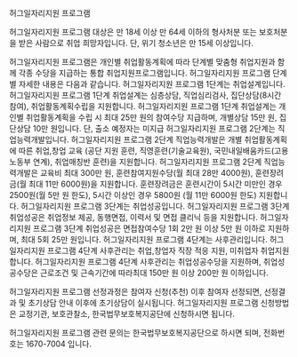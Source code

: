 허그일자리지원 프로그램


허그일자리지원 프로그램 대상은 만 18세 이상 만 64세 이하의 형사처분 또는 보호처분을 받은 사람으로 취업 희망자입니다. 단, 위기 청소년은 만 15세 이상입니다.


허그일자리지원 프로그램은 개인별 취업활동계획에 따라 단계별 맞춤형 취업지원과 함께 각종 수당을 지급하는 통합 취업지원프로그램입니다.
허그일자리지원 프로그램 단계별 자세한 내용은 다음과 같습니다.
허그일자리지원 프로그램 1단계는 취업설계입니다.
허그일자리지원 프로그램 1단계 취업설계는 심층상담, 직업심리검사, 집단상담(8시간 참여), 취업활동계획수립을 지원합니다.
허그일자리지원 프로그램 1단계 취업설계는 개인별 취업활동계획을 수립 시 최대 25만 원의 참여수당 지급하며, 개별상담 15만 원, 집단상담 10만 원입니다. 단, 출소 예정자는 미지급
허그일자리지원 프로그램 2단계는 직업능력개발입니다.
허그일자리지원 프로그램 2단계 직업능력개발은 개별 취업활동계획에 따른 취업,창업 교육 (공단 지원 훈련, 직영훈련(기술교육원), 국민내일배움카드(고용노동부 연계), 취업매칭반 훈련)을 지원합니다.
허그일자리지원 프로그램 2단계 직업능력개발은 교육비 최대 300만 원, 훈련참여지원수당(월 최대 28만 4000원), 훈련장려금(월 최대 11만 6000원)을 지원합니다. 훈련장려금은 훈련시간이 5시간 미만인 경우 2500원(월 5만 원 한도), 5시간 이상인 경우 5800원 (월 11만 6000원 한도) 지원합니다.
허그일자리지원 프로그램 3단계는 취업성공입니다.
허그일자리지원 프로그램 3단계 취업성공은 취업정보 제공, 동행면접, 이력서 및 면접 클리닉 등을 지원합니다.
허그일자리지원 프로그램 3단계 취업성공은 면접참여수당 1회 2만 원 이상 5만 원 이하로 지원하며, 최대 5회 25만 원입니다.
허그일자리지원 프로그램 4단계는 사후관리입니다.
허그일자리지원 프로그램 4단계 사후관리는 취업,창업자 직장 적응 지원, 미취업자 취업지원합니다.
허그일자리지원 프로그램 4단계 사후관리는 취업성공수당을 지원하며, 취업성공수당은 근로조건 및 근속기간에 따라최대 150만 원 이상 200만 원 이하입니다.


허그일자리지원 프로그램 선정과정은 참여자 신청(추천) 이후 참여자 선정되면, 선정결과 및 초기상담 안내 이후에 초기상담이 실시됩니다.
허그일자리지원 프로그램 신청방법은 교정기관, 보호관찰소, 한국법무보호복지공단에 신청하시면 됩니다.


허그일자리지원 프로그램 관련 문의는 한국법무보호복지공단으로 하시면 되며, 전화번호는 1670-7004 입니다.